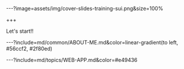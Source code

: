 ---?image=assets/img/cover-slides-training-sui.png&size=100%

+++

Let's start!!

---?include=md/common/ABOUT-ME.md&color=linear-gradient(to left, #56ccf2, #2f80ed)

---?include=md/topics/WEB-APP.md&color=#e49436